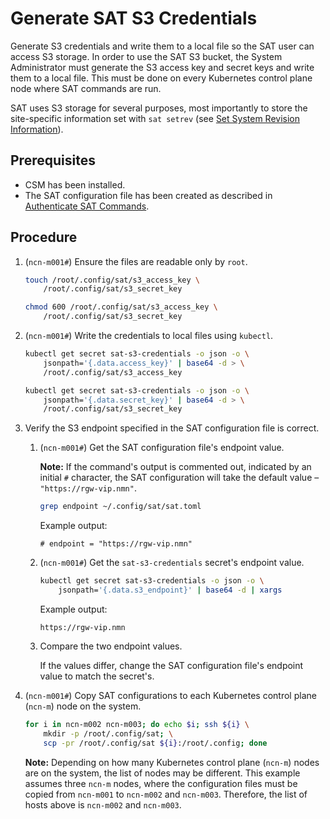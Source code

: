 # Generate SAT S3 Credentials

Generate S3 credentials and write them to a local file so the SAT user can access S3 storage. In
order to use the SAT S3 bucket, the System Administrator must generate the S3 access key and secret
keys and write them to a local file.  This must be done on every Kubernetes control plane node where
SAT commands are run.

SAT uses S3 storage for several purposes, most importantly to store the site-specific information
set with `sat setrev` (see [Set System Revision Information](Set_System_Revision_Information.md)).

## Prerequisites

- CSM has been installed.
- The SAT configuration file has been created as described in
  [Authenticate SAT Commands](Authenticate_SAT_Commands.md).

## Procedure

1. (`ncn-m001#`) Ensure the files are readable only by `root`.

    ```bash
    touch /root/.config/sat/s3_access_key \
        /root/.config/sat/s3_secret_key
    ```

    ```bash
    chmod 600 /root/.config/sat/s3_access_key \
        /root/.config/sat/s3_secret_key
    ```

1. (`ncn-m001#`) Write the credentials to local files using `kubectl`.

   ```bash
   kubectl get secret sat-s3-credentials -o json -o \
       jsonpath='{.data.access_key}' | base64 -d > \
       /root/.config/sat/s3_access_key
   ```

   ```bash
   kubectl get secret sat-s3-credentials -o json -o \
       jsonpath='{.data.secret_key}' | base64 -d > \
       /root/.config/sat/s3_secret_key
   ```

1. Verify the S3 endpoint specified in the SAT configuration file is correct.

   1. (`ncn-m001#`) Get the SAT configuration file's endpoint value.

      **Note:** If the command's output is commented out, indicated by an initial `#`
      character, the SAT configuration will take the default value – `"https://rgw-vip.nmn"`.

      ```bash
      grep endpoint ~/.config/sat/sat.toml
      ```

      Example output:

      ```text
      # endpoint = "https://rgw-vip.nmn"
      ```

   1. (`ncn-m001#`) Get the `sat-s3-credentials` secret's endpoint value.

      ```bash
      kubectl get secret sat-s3-credentials -o json -o \
          jsonpath='{.data.s3_endpoint}' | base64 -d | xargs
      ```

      Example output:

      ```text
      https://rgw-vip.nmn
      ```

   1. Compare the two endpoint values.

      If the values differ, change the SAT configuration file's endpoint value to
      match the secret's.

1. (`ncn-m001#`) Copy SAT configurations to each Kubernetes control plane (`ncn-m`) node on the
   system.

   ```bash
   for i in ncn-m002 ncn-m003; do echo $i; ssh ${i} \
       mkdir -p /root/.config/sat; \
       scp -pr /root/.config/sat ${i}:/root/.config; done
   ```

   **Note:** Depending on how many Kubernetes control plane (`ncn-m`) nodes are on the system, the
   list of nodes may be different. This example assumes three `ncn-m` nodes, where the configuration
   files must be copied from `ncn-m001` to `ncn-m002` and `ncn-m003`. Therefore, the list of hosts
   above is `ncn-m002` and `ncn-m003`.
